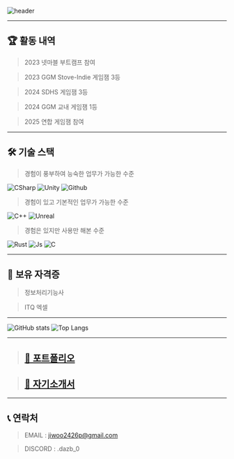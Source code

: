 ![header](https://capsule-render.vercel.app/api?type=waving&color=gradient&height=150&section=header&text=Hello!&fontSize=90&animation=scaleIn&fontColor=000000)

* * *

## 🏆 활동 내역
> 2023 넷마블 부트캠프 참여

> 2023 GGM Stove-Indie 게임잼 3등

> 2024 SDHS 게임잼 3등

> 2024 GGM 교내 게임잼 1등

> 2025 연합 게임잼 참여

* * *

## 🛠️ 기술 스택
> 경험이 풍부하여 능숙한 업무가 가능한 수준

![CSharp](https://img.shields.io/badge/C%20Sharp-239120?style=badge&logo=csharp&logoColor=white)
![Unity](https://img.shields.io/badge/UNITY-111111?style=badge&logo=Unity&logoColor=white)
![Github](https://img.shields.io/badge/GitHub-181717?style=badge&logo=github&logoColor=white)

> 경험이 있고 기본적인 업무가 가능한 수준

![C++](https://img.shields.io/badge/c++-%2300599C.svg?style=badge&logo=c%2B%2B&logoColor=white)
![Unreal](https://img.shields.io/badge/UE5-0E1128?style=for-the-ba&logo=UnrealEngine&logoColor=white)
> 경험은 있지만 사용만 해본 수준

![Rust](https://img.shields.io/badge/rust-%23000000.svg?style=badge&logo=rust&logoColor=white)
![Js](https://img.shields.io/badge/JS-F7DF1E?style=badge&logo=javascript&logoColor=white)
![C](https://img.shields.io/badge/C-033963?style=badge&logo=C&logoColor=white)

* * *

## 📕  보유 자격증
> 정보처리기능사

> ITQ 엑셀

* * *

![GitHub stats](https://github-readme-stats-sigma-five.vercel.app/api?username=D-A-Z-B&show_icons=true&theme=material-palenight&hide_border=true&bg_color=fdf5dd&icon_color=918FE0&text_color=918FE0&title_color=918FE0&count_private=true)
![Top Langs](https://github-readme-stats.vercel.app/api/top-langs/?username=D-A-Z-B&layout=compact&theme=dark)

* * *

> <h2><a href="https://jagged-bill-8ed.notion.site/11fe343ac1c28064b2a3ddaa3fbdbb52?v=11fe343ac1c2808ab3a6000caf7ce837&pvs=4">📃 포트폴리오</a></h2>

> <h2><a href="https://jagged-bill-8ed.notion.site/143e343ac1c280b68fc9ed0b1a8ca03d?pvs=4">📖 자기소개서</a></h2>

* * *

## 📞  연락처

> EMAIL : jiwoo2426p@gmail.com

> DISCORD : .dazb_0
